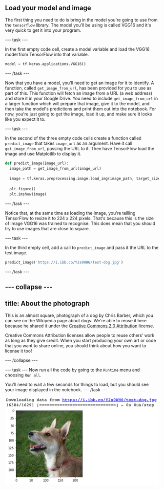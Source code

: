 ## Load your model and image
The first thing you need to do is bring in the model you're going to use from the `tensorflow` library. The model you'll be using is called VGG16 and it's very quick to get it into your program.

--- task ---

In the first empty code cell, create a model variable and load the VGG16 model from TensorFlow into that variable.

```python
model = tf.keras.applications.VGG16()
```

--- /task ---

Now that you have a model, you'll need to get an image for it to identify. A function, called `get_image_from_url`, has been provided for you to use as part of this. This function will fetch an image from a URL (a web address) and store it in your Google Drive. You need to include `get_image_from_url` in a larger function which will prepare that image, give it to the model, and then take the model's predictions and print them out into the notebook. For now, you're just going to get the image, load it up, and make sure it looks like you expect it to.

--- task ---

In the second of the three empty code cells create a function called `predict_image` that takes `image_url` as an argument. Have it call `get_image_from_url`, passing the URL to it. Then have TensorFlow load the image and use Matplotlib to display it. 
```python
def predict_image(image_url):
  image_path = get_image_from_url(image_url)
  
  image = tf.keras.preprocessing.image.load_img(image_path, target_size=(224, 224))

  plt.figure()
  plt.imshow(image)
```

--- /task ---

Notice that, at the same time as loading the image, you're tellling TensorFlow to resize it to 224 x 224 pixels. That's because this is the size of image VGG16 was trained to recognise. This does mean that you should try to use images that are close to square.

--- task ---

In the third empty cell, add a call to `predict_image` and pass it the URL to the test image.

```python
predict_image('https://i.ibb.co/Y2s0WH6/test-dog.jpg')
```

--- /task ---

--- collapse ---
---
title: About the photograph
---

This is an almost square, photograph of a dog by Chris Barber, which you can see on the Wikipedia page about dogs. We're able to reuse it here because he shared it under the [Creative Commons 2.0 Attribution](https://creativecommons.org/licenses/by/2.0/) license. 

Creative Commons Attribution licenses allow people to reuse others' work as long as they give credit. When you start producing your own art or code that you want to share online, you should think about how you want to license it too!

--- /collapse ---

--- task ---
Now run all the code by going to the `Runtime` menu and choosing `Run all`. 

You'll need to wait a few seconds for things to load, but you should see your image displayed in the notebook.
--- /task ---

![The output of the code: Text reading 'Downloading data from https://i.ibb.co/Y2s0WH6/test-dog.jpg 16384/16291 [==============================] - 0s 0us/step' followed by an image of a dog with numbered axies for the width and height of the image.](images/load_image.png)
